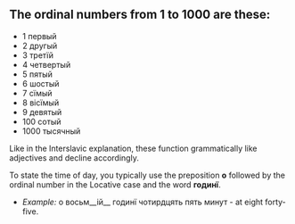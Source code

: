 ## The ordinal numbers from 1 to 1000 are these:

*   1 первый
*   2 другый
*   3 третїй
*   4 четвертый
*   5 пятый
*   6 шостый
*   7 сїмый
*   8 вісїмый
*   9 девятый
*   100 сотый
*   1000 тысячный

Like in the Interslavic explanation, these function grammatically like adjectives and decline accordingly.

To state the time of day, you typically use the preposition __о__ followed by the ordinal number in the Locative case and the word __годинї__.

*   _Example:_ о восьм__ій__ годинї чотирдцять пять минут - at eight forty-five.